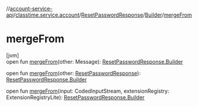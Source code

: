//[account-service-api](../../../../index.md)/[classtime.service.account](../../index.md)/[ResetPasswordResponse](../index.md)/[Builder](index.md)/[mergeFrom](merge-from.md)

# mergeFrom

[jvm]\
open fun [mergeFrom](merge-from.md)(other: Message): [ResetPasswordResponse.Builder](index.md)

open fun [mergeFrom](merge-from.md)(other: [ResetPasswordResponse](../index.md)): [ResetPasswordResponse.Builder](index.md)

open fun [mergeFrom](merge-from.md)(input: CodedInputStream, extensionRegistry: ExtensionRegistryLite): [ResetPasswordResponse.Builder](index.md)

